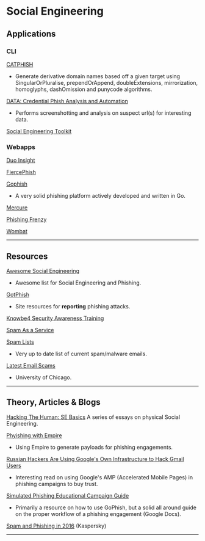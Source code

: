 # Social Engineering

## Applications

### CLI

[CATPHISH](https://github.com/ring0lab/catphish)

- Generate derivative domain names based off a given target using SingularOrPluralise, prependOrAppend, doubleExtensions, mirrorization, homoglyphs, dashOmission and punycode algorithms.

[DATA: Credential Phish Analysis and Automation](https://github.com/hadojae/DATA)

- Performs screenshotting and analysis on suspect url(s) for interesting data.

[Social Engineering Toolkit](https://github.com/trustedsec/social-engineer-toolkit)

### Webapps

[Duo Insight](https://duo.com/resources/duo-insight)

[FiercePhish](https://github.com/Raikia/FiercePhish)

[Gophish](https://getgophish.com/)

- A very solid phishing platform actively developed and written in Go.

[Mercure](https://github.com/synhack/mercure)

[Phishing Frenzy](https://phishingfrenzy.com)

[Wombat](https://www.wombatsecurity.com)

---

## Resources

[Awesome Social Engineering](https://github.com/v2-dev/awesome-social-engineering)

- Awesome list for Social Engineering and Phishing.

[GotPhish](https://gotphish.com)

- Site resources for **reporting** phishing attacks.

[Knowbe4 Security Awareness Training](https://www.knowbe4.com/)

[Spam As a Service](https://www.reddit.com/r/sysadmin/comments/5rfk4h/anyone_use_spam_as_a_service_for_training_purposes/)

[Spam Lists](https://techhelplist.com/spam-list)

- Very up to date list of current spam/malware emails.

[Latest Email Scams](https://itservices.uchicago.edu/email-scams/rss.xml)

- University of Chicago.

---

## Theory, Articles & Blogs

[Hacking The Human: SE Basics](http://sten0.ghost.io/2016/08/17/se-foundations-series/) A series of essays on physical Social Engineering.

[Phyishing with Empire](https://enigma0x3.net/2016/03/15/phishing-with-empire/)

- Using Empire to generate payloads for phishing engagements.

[Russian Hackers Are Using Google's Own Infrastructure to Hack Gmail Users](https://motherboard.vice.com/en_us/article/russian-hackers-are-using-googles-own-infrastructure-to-hack-gmail-users)

- Interesting read on using Google's AMP (Accelerated Mobile Pages) in phishing campaigns to buy trust.

[Simulated Phishing Educational Campaign Guide](https://drive.google.com/file/d/0B46F8RQcMmXUZzNFYkNPWDVIY3c/view)

- Primarily a resource on how to use GoPhish, but a solid all around guide on the proper workflow of a phishing engagement (Google Docs).

[Spam and Phishing in 2016](https://securelist.com/analysis/kaspersky-security-bulletin/77483/kaspersky-security-bulletin-spam-and-phishing-in-2016/) (Kaspersky)

---
